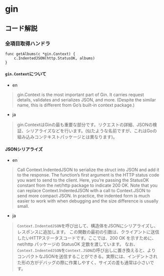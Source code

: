 # gin
## コード解説
### 全項目取得ハンドラ
```:go
func getAlbums(c *gin.Context) {
    c.IndentedJSON(http.StatusOK, albums)
}
```

#### `gin.Context`について
- en
> gin.Context is the most important part of Gin. It carries request details, validates and serializes JSON, and more. (Despite the similar name, this is different from Go’s built-in context package.)

- ja
> gin.ContextはGinの最も重要な部分です。リクエストの詳細、JSONの検証、シリアライズなどを行います。(似たような名前ですが、これはGoの組み込みコンテキストパッケージとは異なります)。

#### JSONシリアライズ
- en
> Call Context.IndentedJSON to serialize the struct into JSON and add it to the response.
>The function’s first argument is the HTTP status code you want to send to the client. Here, you’re passing the StatusOK constant from the net/http package to indicate 200 OK.
>Note that you can replace Context.IndentedJSON with a call to Context.JSON to send more compact JSON. In practice, the indented form is much easier to work with when debugging and the size difference is usually small.

- ja
> `Context.IndentedJSON`を呼び出して、構造体をJSONにシリアライズし、レスポンスに追加します。
> この関数の最初の引数は、クライアントに送信したいHTTPステータスコードです。ここでは、200 OK を示すために、net/http パッケージの StatusOK 定数を渡しています。
>なお、`Context.IndentedJSON`を`Context.JSON`の呼び出しに置き換えると、よりコンパクトなJSONを送信することができる。実際には、インデントされた形の方がデバッグの際に作業しやすく、サイズの差も通常は小さいです。
